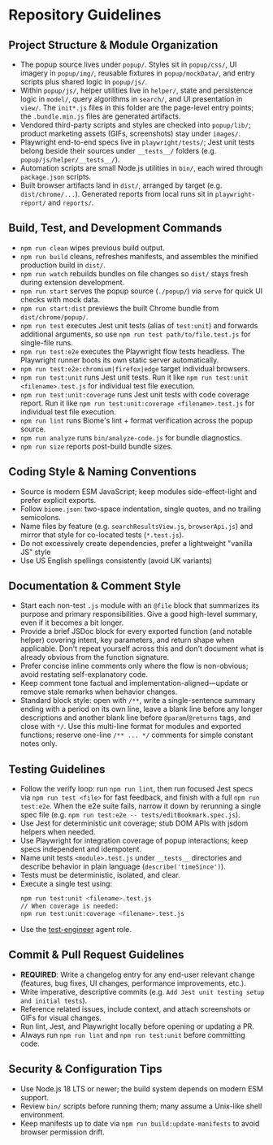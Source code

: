 # Repository Guidelines

## Project Structure & Module Organization

- The popup source lives under `popup/`. Styles sit in `popup/css/`, UI imagery in `popup/img/`, reusable fixtures in `popup/mockData/`, and entry scripts plus shared logic in `popup/js/`.
- Within `popup/js/`, helper utilities live in `helper/`, state and persistence logic in `model/`, query algorithms in `search/`, and UI presentation in `view/`. The `init*.js` files in this folder are the page-level entry points; the `.bundle.min.js` files are generated artifacts.
- Vendored third-party scripts and styles are checked into `popup/lib/`; product marketing assets (GIFs, screenshots) stay under `images/`.
- Playwright end-to-end specs live in `playwright/tests/`; Jest unit tests belong beside their sources under `__tests__/` folders (e.g. `popup/js/helper/__tests__/`).
- Automation scripts are small Node.js utilities in `bin/`, each wired through `package.json` scripts.
- Built browser artifacts land in `dist/`, arranged by target (e.g. `dist/chrome/...`). Generated reports from local runs sit in `playwright-report/` and `reports/`.

## Build, Test, and Development Commands

- `npm run clean` wipes previous build output.
- `npm run build` cleans, refreshes manifests, and assembles the minified production build in `dist/`.
- `npm run watch` rebuilds bundles on file changes so `dist/` stays fresh during extension development.
- `npm run start` serves the popup source (`./popup/`) via `serve` for quick UI checks with mock data.
- `npm run start:dist` previews the built Chrome bundle from `dist/chrome/popup/`.
- `npm run test` executes Jest unit tests (alias of `test:unit`) and forwards additional arguments, so use `npm run test path/to/file.test.js` for single-file runs.
- `npm run test:e2e` executes the Playwright flow tests headless. The Playwright runner boots its own static server automatically.
- `npm run test:e2e:chromium|firefox|edge` target individual browsers.
- `npm run test:unit` runs Jest unit tests. Run it like `npm run test:unit <filename>.test.js` for individual test file execution.
- `npm run test:unit:coverage` runs Jest unit tests with code coverage report. Run it like `npm run test:unit:coverage <filename>.test.js` for individual test file execution.
- `npm run lint` runs Biome's lint + format verification across the popup source.
- `npm run analyze` runs `bin/analyze-code.js` for bundle diagnostics.
- `npm run size` reports post-build bundle sizes.

## Coding Style & Naming Conventions

- Source is modern ESM JavaScript; keep modules side-effect-light and prefer explicit exports.
- Follow `biome.json`: two-space indentation, single quotes, and no trailing semicolons.
- Name files by feature (e.g. `searchResultsView.js`, `browserApi.js`) and mirror that style for co-located tests (`*.test.js`).
- Do not excessively create dependencies, prefer a lightweight "vanilla JS" style
- Use US English spellings consistently (avoid UK variants)

## Documentation & Comment Style

- Start each non-test `.js` module with an `@file` block that summarizes its purpose and primary responsibilities. Give a good high-level summary, even if it becomes a bit longer.
- Provide a brief JSDoc block for every exported function (and notable helper) covering intent, key parameters, and return shape when applicable. Don't repeat yourself across this and don't document what is already obvious from the function signature.
- Prefer concise inline comments only where the flow is non-obvious; avoid restating self-explanatory code.
- Keep comment tone factual and implementation-aligned—update or remove stale remarks when behavior changes.
- Standard block style: open with `/**`, write a single-sentence summary ending with a period on its own line, leave a blank line before any longer descriptions and another blank line before `@param`/`@returns` tags, and close with `*/`. Use this multi-line format for modules and exported functions; reserve one-line `/** ... */` comments for simple constant notes only.

## Testing Guidelines

- Follow the verify loop: run `npm run lint`, then run focused Jest specs via `npm run test <file>` for fast feedback, and finish with a full `npm run test:e2e`. When the e2e suite fails, narrow it down by rerunning a single spec file (e.g. `npm run test:e2e -- tests/editBookmark.spec.js`).
- Use Jest for deterministic unit coverage; stub DOM APIs with jsdom helpers when needed.
- Use Playwright for integration coverage of popup interactions; keep specs independent and idempotent.
- Name unit tests `<module>.test.js` under `__tests__` directories and describe behavior in plain language (`describe('timeSince')`).
- Tests must be deterministic, isolated, and clear.
- Execute a single test using:
  ```bash
  npm run test:unit <filename>.test.js
  // When coverage is needed:
  npm run test:unit:coverage <filename>.test.js
  ```
- Use the [test-engineer](.github/agents/test-engineer.md) agent role.

## Commit & Pull Request Guidelines

- **REQUIRED**: Write a changelog entry for any end-user relevant change (features, bug fixes, UI changes, performance improvements, etc.).
- Write imperative, descriptive commits (e.g. `Add Jest unit testing setup and initial tests`).
- Reference related issues, include context, and attach screenshots or GIFs for visual changes.
- Run lint, Jest, and Playwright locally before opening or updating a PR.
- Always run `npm run lint` and `npm run test:unit` before committing code.

## Security & Configuration Tips

- Use Node.js 18 LTS or newer; the build system depends on modern ESM support.
- Review `bin/` scripts before running them; many assume a Unix-like shell environment.
- Keep manifests up to date via `npm run build:update-manifests` to avoid browser permission drift.
